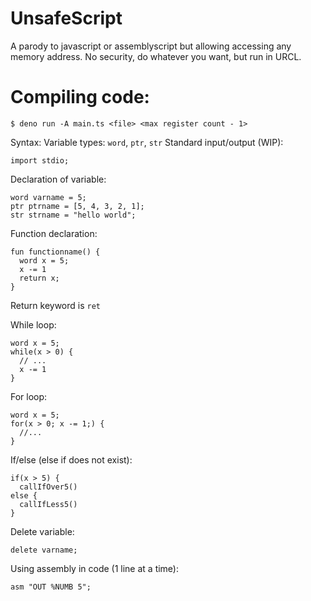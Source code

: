 # UnsafeScript
A parody to javascript or assemblyscript but allowing accessing any memory address. No security, do whatever you want, but run in URCL.

# Compiling code:
`$ deno run -A main.ts <file> <max register count - 1>`

Syntax:
Variable types: `word`, `ptr`, `str`
Standard input/output (WIP):
```
import stdio;
```
Declaration of variable:
```
word varname = 5;
ptr ptrname = [5, 4, 3, 2, 1];
str strname = "hello world";
```

Function declaration:
```
fun functionname() {
  word x = 5;
  x -= 1
  return x;
}
```

Return keyword is `ret`

While loop:
```
word x = 5;
while(x > 0) {
  // ...
  x -= 1
}
```

For loop:
```
word x = 5;
for(x > 0; x -= 1;) {
  //...
}
```

If/else (else if does not exist):
```
if(x > 5) {
  callIfOver5()
else {
  callIfLess5()
}
```

Delete variable:
```
delete varname;
```

Using assembly in code (1 line at a time):
```
asm "OUT %NUMB 5";
```
